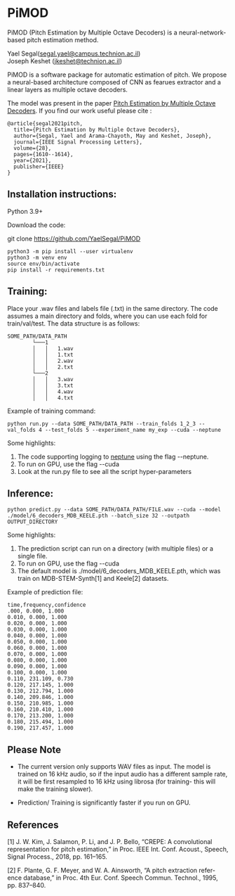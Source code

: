 # PiMOD

PiMOD (Pitch Estimation by Multiple Octave Decoders) is a neural-network-based pitch estimation method.



Yael Segal(segal.yael@campus.technion.ac.il)\
Joseph Keshet (jkeshet@technion.ac.il)



PiMOD is a software package for automatic estimation of pitch. We propose a neural-based architecture composed of CNN as fearues extractor and a linear layers as multiple octave decoders. 

The model was present in the paper [Pitch Estimation by Multiple Octave Decoders](https://ieeexplore.ieee.org/document/9501499).
If you find our work useful please cite :
```
@article{segal2021pitch,
  title={Pitch Estimation by Multiple Octave Decoders},
  author={Segal, Yael and Arama-Chayoth, May and Keshet, Joseph},
  journal={IEEE Signal Processing Letters},
  volume={28},
  pages={1610--1614},
  year={2021},
  publisher={IEEE}
}
```


## Installation instructions:
Python 3.9+

Download the code:

git clone https://github.com/YaelSegal/PiMOD

```
python3 -m pip install --user virtualenv
python3 -m venv env
source env/bin/activate
pip install -r requirements.txt
```


## Training:

Place your .wav files and labels file (.txt) in the same directory.
The code assumes a main directory and folds, where you can use each fold for train/val/test. 
The  data structure is as follows: 

```
SOME_PATH/DATA_PATH
        └───1
        │   │   1.wav
        │   │   1.txt
        │   │   2.wav
        │   │   2.txt
        └───2
        │   │   3.wav
        │   │   3.txt
        │   │   4.wav
        │   │   4.txt
```

Example of training command:
```
python run.py --data SOME_PATH/DATA_PATH --train_folds 1_2_3 --val_folds 4 --test_folds 5 --experiment_name my_exp --cuda --neptune
```

Some highlights:
1. The code supporting logging to [neptune](https://neptune.ai/) using the flag --neptune.
2. To run on GPU, use the flag --cuda
3. Look at the run.py file to see all the script hyper-parameters

## Inference:

```
python predict.py --data SOME_PATH/DATA_PATH/FILE.wav --cuda --model ./model/6_decoders_MDB_KEELE.pth --batch_size 32 --outpath OUTPUT_DIRECTORY
```
Some highlights:
1. The prediction script can run on a directory (with multiple files) or a single file. 
2. To run on GPU, use the flag --cuda
3. The default model is ./model/6_decoders_MDB_KEELE.pth, which was train on MDB-STEM-Synth[1] and Keele[2] datasets.

Example of prediction file:
```
time,frequency,confidence
.000, 0.000, 1.000
0.010, 0.000, 1.000
0.020, 0.000, 1.000
0.030, 0.000, 1.000
0.040, 0.000, 1.000
0.050, 0.000, 1.000
0.060, 0.000, 1.000
0.070, 0.000, 1.000
0.080, 0.000, 1.000
0.090, 0.000, 1.000
0.100, 0.000, 1.000
0.110, 231.109, 0.730
0.120, 217.145, 1.000
0.130, 212.794, 1.000
0.140, 209.846, 1.000
0.150, 210.985, 1.000
0.160, 210.410, 1.000
0.170, 213.200, 1.000
0.180, 215.494, 1.000
0.190, 217.457, 1.000
```


## Please Note
* The current version only supports WAV files as input.
The model is trained on 16 kHz audio, so if the input audio has a different sample rate, it will be first resampled to 16 kHz using librosa (for training- this will make the training slower).

* Prediction/ Training is significantly faster if you run on GPU.


## References

[1] J. W. Kim, J. Salamon, P. Li, and J. P. Bello, “CREPE: A convolutional representation for pitch estimation,” in Proc. IEEE Int. Conf. Acoust., Speech, Signal Process., 2018, pp. 161–165.

[2] F. Plante, G. F. Meyer, and W. A. Ainsworth, “A pitch extraction refer- ence database,” in Proc. 4th Eur. Conf. Speech Commun. Technol., 1995, pp. 837–840.